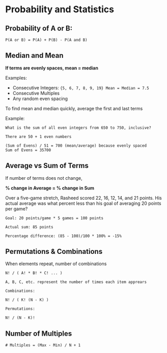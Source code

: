 <!-- omit in toc -->
# Probability and Statistics

## Probability of A or B: 

```
P(A or B) = P(A) + P(B) - P(A and B)
```

## Median and Mean

**If terms are evenly spaces, mean = median**

Examples: 
- Consecutive Integers: `{5, 6, 7, 8, 9, 19} Mean = Median = 7.5`
- Consecutive Multiples
- Any random even spacing

To find mean and median quickly, average the first and last terms

Example:

```
What is the sum of all even integers from 650 to 750, inclusive? 

There are 50 + 1 even numbers

(Sum of Evens) / 51 = 700 (mean/average) because evenly spaced 
Sum of Evens = 35700
```

## Average vs Sum of Terms

If number of terms does not change,

**% change in Average = % change in Sum**

Over a five-game stretch, Rasheed scored 22, 16, 12, 14, and 21 points.
His actual average was what percent less than his goal of averaging 20
points per game?

```
Goal: 20 points/game * 5 games = 100 points

Actual sum: 85 points

Percentage difference: (85 - 100)/100 * 100% = -15%
```

## Permutations & Combinations

When elements repeat, number of combinations

```
N! / ( A! * B! * C! ... )

A, B, C, etc. represent the number of times each item apprears
```


```
Combinations:

N! / ( K! (N - K) )

Permutations: 

N! / (N - K)!
```

## Number of Multiples

```
# Multiples = (Max - Min) / N + 1
```
